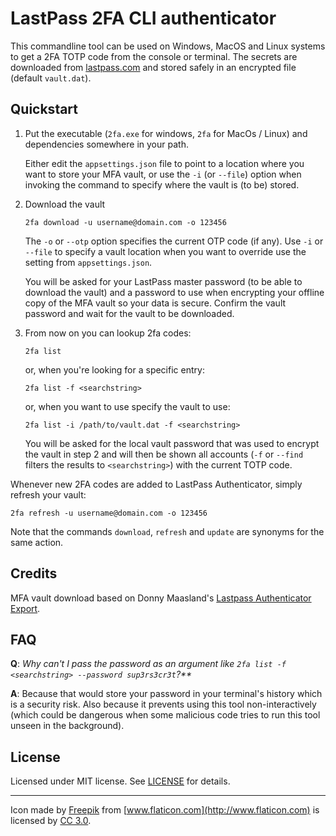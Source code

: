 # LastPass 2FA CLI authenticator

This commandline tool can be used on Windows, MacOS and Linux systems to get a 2FA TOTP code from the console or terminal. The secrets are downloaded from [lastpass.com](https://lastpass.com) and stored safely in an encrypted file (default `vault.dat`).

## Quickstart

1. Put the executable (`2fa.exe` for windows, `2fa` for MacOs / Linux) and dependencies somewhere in your path.

   Either edit the `appsettings.json` file to point to a location where you want to store your MFA vault, or use the `-i` (or `--file`) option when invoking the command to specify where the vault is (to be) stored.

2. Download the vault

   `2fa download -u username@domain.com -o 123456`
   
   The `-o` or `--otp` option specifies the current OTP code (if any). Use `-i` or `--file` to specify a vault location when you want to override use the setting from `appsettings.json`.
   
   You will be asked for your LastPass master password (to be able to download the vault) and a password to use when encrypting your offline copy of the MFA vault so your data is secure. Confirm the vault password and wait for the vault to be downloaded.

3. From now on you can lookup 2fa codes:

    `2fa list`

    or, when you're looking for a specific entry:

    `2fa list -f <searchstring>`

    or, when you want to use specify the vault to use:

    `2fa list -i /path/to/vault.dat -f <searchstring>`

    You will be asked for the local vault password that was used to encrypt the vault in step 2 and will then be shown all accounts (`-f` or `--find` filters the results to `<searchstring>`) with the current TOTP code.

Whenever new 2FA codes are added to LastPass Authenticator, simply refresh your vault:

`2fa refresh -u username@domain.com -o 123456`

Note that the commands `download`, `refresh` and `update` are synonyms for the same action.

## Credits

MFA vault download based on Donny Maasland's [Lastpass Authenticator Export](https://github.com/dmaasland/lastpass-authenticator-export).

## FAQ

**Q**: _Why can't I pass the password as an argument like `2fa list -f <searchstring> --password sup3rs3cr3t`?**_

**A**: Because that would store your password in your terminal's history which is a security risk. Also because it prevents using this tool non-interactively (which could be dangerous when some malicious code tries to run this tool unseen in the background).

## License

Licensed under MIT license. See [LICENSE](LICENSE) for details.

---

Icon made by [Freepik](http://www.flaticon.com/authors/freepik) from [www.flaticon.com](http://www.flaticon.com) is licensed by [CC 3.0](http://creativecommons.org/licenses/by/3.0/).